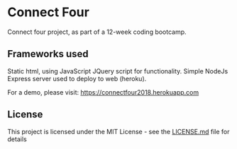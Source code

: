 # Connect Four

Connect four project, as part of a 12-week coding bootcamp.

## Frameworks used

Static html, using JavaScript JQuery script for functionality. Simple NodeJs Express server used to deploy to web (heroku).

For a demo, please visit: https://connectfour2018.herokuapp.com

## License

This project is licensed under the MIT License - see the [LICENSE.md](https://gist.github.com/PurpleBooth/LICENSE.md) file for details